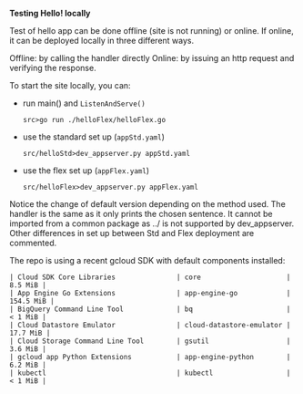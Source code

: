 **Testing Hello! locally**

Test of hello app can be done offline (site is not running) or online.
If online, it can be deployed locally in three different ways.

Offline: by calling the handler directly
Online: by issuing an http request and verifying the response.

To start the site locally, you can:
- run main() and `ListenAndServe()`
    
    `src>go run ./helloFlex/helloFlex.go`
- use the standard set up (`appStd.yaml`)
    
    `src/helloStd>dev_appserver.py appStd.yaml`
- use the flex set up (`appFlex.yaml`)
    
    `src/helloFlex>dev_appserver.py appFlex.yaml`

Notice the change of default version depending on the method used.
The handler is the same as it only prints the chosen sentence.
It cannot be imported from a common package as ../ is not supported by dev_appserver.
Other differences in set up between Std and Flex deployment are commented.

The repo is using a recent gcloud SDK with default components installed:

```
| Cloud SDK Core Libraries               | core                     |   8.5 MiB |
| App Engine Go Extensions               | app-engine-go            | 154.5 MiB |
| BigQuery Command Line Tool             | bq                       |   < 1 MiB |
| Cloud Datastore Emulator               | cloud-datastore-emulator |  17.7 MiB |
| Cloud Storage Command Line Tool        | gsutil                   |   3.6 MiB |
| gcloud app Python Extensions           | app-engine-python        |   6.2 MiB |
| kubectl                                | kubectl                  |   < 1 MiB |
```
